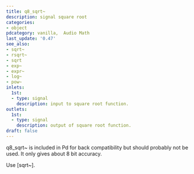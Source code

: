 ```yaml
---
title: q8_sqrt~
description: signal square root
categories:
- object
pdcategory: vanilla,  Audio Math
last_update: '0.47'
see_also:
- sqrt~
- rsqrt~
- sqrt
- exp~
- expr~
- log~
- pow~
inlets:
  1st:
  - type: signal
    description: input to square root function.
outlets:
  1st:
  - type: signal
    description: output of square root function.
draft: false
---
```

q8_sqrt~ is included in Pd for back compatibility but should probably not be used. It only gives about 8 bit accuracy.

Use [sqrt~].
